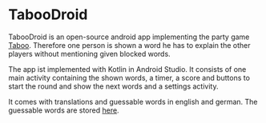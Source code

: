 # TabooDroid
TabooDroid is an open-source android app implementing the party game [Taboo](https://en.wikipedia.org/wiki/Taboo_(game)).
Therefore one person is shown a word he has to explain the other players without mentioning given blocked words.

The app ist implemented with Kotlin in Android Studio.
It consists of one main activity containing the shown words, a timer, a score and buttons to start the round and show the next words and a settings activity.

It comes with translations and guessable words in english and german. The guessable words are stored [here](app/src/main/assets/taskFiles).